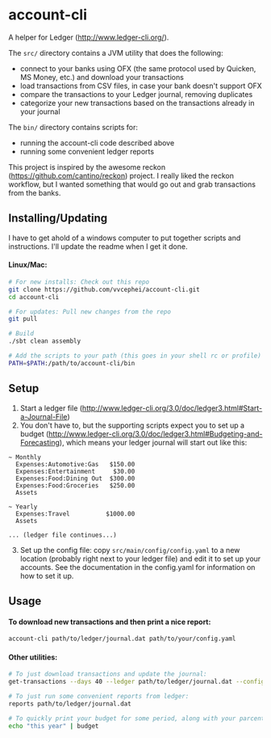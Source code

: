 account-cli
=========

A helper for Ledger (http://www.ledger-cli.org/). 

The ```src/``` directory contains a JVM utility that does the following:
 - connect to your banks using OFX (the same protocol used by Quicken, MS Money, etc.) and download your transactions
 - load transactions from CSV files, in case your bank doesn't support OFX
 - compare the transactions to your Ledger journal, removing duplicates
 - categorize your new transactions based on the transactions already in your journal

The ```bin/``` directory contains scripts for:
 - running the account-cli code described above
 - running some convenient ledger reports

This project is inspired by the awesome reckon (https://github.com/cantino/reckon) project. I really liked the reckon workflow, but I wanted something that would go out and grab transactions from the banks.

Installing/Updating
-----
I have to get ahold of a windows computer to put together scripts and instructions. I'll update the readme when I get it done.

#### Linux/Mac:
```bash
# For new installs: Check out this repo
git clone https://github.com/vvcephei/account-cli.git
cd account-cli

# For updates: Pull new changes from the repo
git pull

# Build
./sbt clean assembly

# Add the scripts to your path (this goes in your shell rc or profile)
PATH=$PATH:/path/to/account-cli/bin
```

Setup
-----
1. Start a ledger file (http://www.ledger-cli.org/3.0/doc/ledger3.html#Start-a-Journal-File)
2. You don't have to, but the supporting scripts expect you to set up a budget (http://www.ledger-cli.org/3.0/doc/ledger3.html#Budgeting-and-Forecasting), which means your ledger journal will start out like this:

```
~ Monthly
  Expenses:Automotive:Gas   $150.00
  Expenses:Entertainment     $30.00
  Expenses:Food:Dining Out  $300.00
  Expenses:Food:Groceries   $250.00
  Assets

~ Yearly
  Expenses:Travel          $1000.00
  Assets

... (ledger file continues...)
```

3. Set up the config file: copy ```src/main/config/config.yaml``` to a new location (probably right next to your ledger file) and edit it to set up your accounts. See the documentation in the config.yaml for information on how to set it up.

Usage
-----
#### To download new transactions and then print a nice report:
```bash
account-cli path/to/ledger/journal.dat path/to/your/config.yaml
```

#### Other utilities:
```bash
# To just download transactions and update the journal:
get-transactions --days 40 --ledger path/to/ledger/journal.dat --config path/to/your/config.yaml

# To just run some convenient reports from ledger:
reports path/to/ledger/journal.dat

# To quickly print your budget for some period, along with your parcentage of the way through that period:
echo "this year" | budget
```


